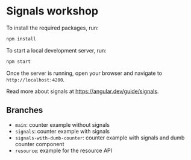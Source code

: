 # Signals workshop

To install the required packages, run:

```bash
npm install
```

To start a local development server, run:

```bash
npm start
```

Once the server is running, open your browser and navigate to `http://localhost:4200`.

Read more about signals at <https://angular.dev/guide/signals>.

## Branches

- `main`: counter example without signals
- `signals`: counter example with signals
- `signals-with-dumb-counter`: counter example with signals and dumb counter component
- `resource`: example for the resource API
